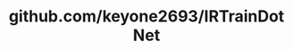---
layout: post
title: github.com/keyone2693/IRTrainDotNet
categories: link
tags: [انگلیسی, گیت‌هاب, برنامه‌نویسی]
---